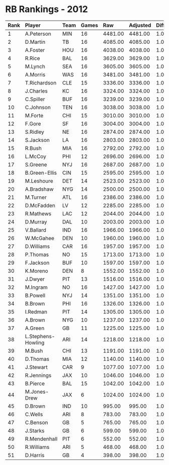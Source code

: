 # RB Rankings - 2012

| Rank | Player             | Team | Games | Raw     | Adjusted | Difficulty | Avg/Game | Typical | Consistency | Trend    |
| :----| :------------------| :----| :-----| :-------| :--------| :----------| :--------| :-------| :-----------| :--------|
| 1    | A.Peterson         | MIN  | 16    | 4481.00 | 4481.00  | 1.000      | 280.06   | 288.00  | 9/0/7       | +62.4%   |
| 2    | D.Martin           | TB   | 16    | 4085.00 | 4085.00  | 1.000      | 255.31   | 246.50  | 8/3/5       | +98.6%   |
| 3    | A.Foster           | HOU  | 16    | 4038.00 | 4038.00  | 1.000      | 252.38   | 269.50  | 9/2/5       | +44.3%   |
| 4    | R.Rice             | BAL  | 16    | 3629.00 | 3629.00  | 1.000      | 226.81   | 234.00  | 7/0/9       | +79.2%   |
| 5    | M.Lynch            | SEA  | 16    | 3605.00 | 3605.00  | 1.000      | 225.31   | 242.50  | 10/1/5      | +64.9%   |
| 6    | A.Morris           | WAS  | 16    | 3481.00 | 3481.00  | 1.000      | 217.56   | 209.50  | 7/2/7       | +79.1%   |
| 7    | T.Richardson       | CLE  | 15    | 3336.00 | 3336.00  | 1.000      | 222.40   | 210.50  | 4/3/8       | +87.6%   |
| 8    | J.Charles          | KC   | 16    | 3324.00 | 3324.00  | 1.000      | 207.75   | 199.50  | 8/0/8       | +167.3%  |
| 9    | C.Spiller          | BUF  | 16    | 3239.00 | 3239.00  | 1.000      | 202.44   | 224.00  | 9/1/6       | +98.8%   |
| 10   | C.Johnson          | TEN  | 16    | 3038.00 | 3038.00  | 1.000      | 189.88   | 203.00  | 8/2/6       | +103.8%  |
| 11   | M.Forte            | CHI  | 15    | 3010.00 | 3010.00  | 1.000      | 200.67   | 202.00  | 5/2/8       | +67.0%   |
| 12   | F.Gore             | SF   | 16    | 3004.00 | 3004.00  | 1.000      | 187.75   | 181.00  | 5/1/10      | +68.2%   |
| 13   | S.Ridley           | NE   | 16    | 2874.00 | 2874.00  | 1.000      | 179.62   | 175.50  | 6/2/8       | +99.7%   |
| 14   | S.Jackson          | LA   | 16    | 2803.00 | 2803.00  | 1.000      | 175.19   | 174.50  | 8/0/8       | +84.9%   |
| 15   | R.Bush             | MIA  | 16    | 2792.00 | 2792.00  | 1.000      | 174.50   | 159.00  | 7/1/8       | +124.3%  |
| 16   | L.McCoy            | PHI  | 12    | 2696.00 | 2696.00  | 1.000      | 224.67   | 231.50  | 4/4/4       | +24.5%   |
| 17   | S.Greene           | NYJ  | 16    | 2687.00 | 2687.00  | 1.000      | 167.94   | 175.00  | 9/2/5       | +118.7%  |
| 18   | B.Green-Ellis      | CIN  | 15    | 2595.00 | 2595.00  | 1.000      | 173.00   | 178.50  | 6/2/7       | +88.4%   |
| 19   | M.Leshoure         | DET  | 14    | 2523.00 | 2523.00  | 1.000      | 180.21   | 174.50  | 5/3/6       | +59.8%   |
| 20   | A.Bradshaw         | NYG  | 14    | 2500.00 | 2500.00  | 1.000      | 178.57   | 158.50  | 6/1/7       | +151.6%  |
| 21   | M.Turner           | ATL  | 16    | 2386.00 | 2386.00  | 1.000      | 149.12   | 140.50  | 5/2/9       | +93.5%   |
| 22   | D.McFadden         | LV   | 12    | 2285.00 | 2285.00  | 1.000      | 190.42   | 204.50  | 7/0/5       | +121.8%  |
| 23   | R.Mathews          | LAC  | 12    | 2044.00 | 2044.00  | 1.000      | 170.33   | 173.50  | 5/3/4       | +57.8%   |
| 24   | D.Murray           | DAL  | 10    | 2003.00 | 2003.00  | 1.000      | 200.30   | 201.50  | 5/1/4       | +39.9%   |
| 25   | V.Ballard          | IND  | 16    | 1966.00 | 1966.00  | 1.000      | 122.88   | 128.50  | 7/1/8       | +162.1%  |
| 26   | W.McGahee          | DEN  | 10    | 1960.00 | 1960.00  | 1.000      | 196.00   | 205.50  | 5/2/3       | INACTIVE |
| 27   | D.Williams         | CAR  | 16    | 1957.00 | 1957.00  | 1.000      | 122.31   | 106.50  | 7/2/7       | +301.8%  |
| 28   | P.Thomas           | NO   | 15    | 1713.00 | 1713.00  | 1.000      | 114.20   | 103.50  | 6/0/9       | +139.1%  |
| 29   | F.Jackson          | BUF  | 10    | 1597.00 | 1597.00  | 1.000      | 159.70   | 155.50  | 5/1/4       | INACTIVE |
| 30   | K.Moreno           | DEN  | 8     | 1552.00 | 1552.00  | 1.000      | 194.00   | 210.50  | 4/1/3       | +135.9%  |
| 31   | J.Dwyer            | PIT  | 13    | 1516.00 | 1516.00  | 1.000      | 116.62   | 120.00  | 8/0/5       | +86.1%   |
| 32   | M.Ingram           | NO   | 16    | 1427.00 | 1427.00  | 1.000      | 89.19    | 93.50   | 8/1/7       | +247.3%  |
| 33   | B.Powell           | NYJ  | 14    | 1351.00 | 1351.00  | 1.000      | 96.50    | 90.00   | 7/1/6       | +203.3%  |
| 34   | B.Brown            | PHI  | 16    | 1326.00 | 1326.00  | 1.000      | 82.88    | 46.00   | 8/0/8       | +943.1%  |
| 35   | I.Redman           | PIT  | 14    | 1305.00 | 1305.00  | 1.000      | 93.21    | 87.50   | 9/1/4       | +200.3%  |
| 36   | A.Brown            | NYG  | 10    | 1237.00 | 1237.00  | 1.000      | 123.70   | 122.50  | 6/0/4       | INACTIVE |
| 37   | A.Green            | GB   | 11    | 1225.00 | 1225.00  | 1.000      | 111.36   | 121.50  | 4/3/4       | +125.1%  |
| 38   | L.Stephens-Howling | ARI  | 14    | 1218.00 | 1218.00  | 1.000      | 87.00    | 59.00   | 7/2/5       | +596.1%  |
| 39   | M.Bush             | CHI  | 13    | 1191.00 | 1191.00  | 1.000      | 91.62    | 74.50   | 6/2/5       | INACTIVE |
| 40   | D.Thomas           | MIA  | 12    | 1140.00 | 1140.00  | 1.000      | 95.00    | 110.00  | 6/1/5       | +247.1%  |
| 41   | J.Stewart          | CAR  | 9     | 1077.00 | 1077.00  | 1.000      | 119.67   | 125.50  | 6/0/3       | INACTIVE |
| 42   | R.Jennings         | JAX  | 10    | 1046.00 | 1046.00  | 1.000      | 104.60   | 90.50   | 6/0/4       | INACTIVE |
| 43   | B.Pierce           | BAL  | 15    | 1042.00 | 1042.00  | 1.000      | 69.47    | 66.00   | 9/1/5       | +202.1%  |
| 44   | M.Jones-Drew       | JAX  | 6     | 1024.00 | 1024.00  | 1.000      | 170.67   | 151.50  | 2/0/4       | INACTIVE |
| 45   | D.Brown            | IND  | 10    | 995.00  | 995.00   | 1.000      | 99.50    | 97.00   | 5/1/4       | INACTIVE |
| 46   | C.Wells            | ARI  | 8     | 783.00  | 783.00   | 1.000      | 97.88    | 117.50  | 5/1/2       | +411.7%  |
| 47   | C.Benson           | GB   | 5     | 765.00  | 765.00   | 1.000      | 153.00   | 148.00  | 2/0/3       | INACTIVE |
| 48   | J.Starks           | GB   | 6     | 599.00  | 599.00   | 1.000      | 99.83    | 100.00  | 3/0/3       | INACTIVE |
| 49   | R.Mendenhall       | PIT  | 6     | 552.00  | 552.00   | 1.000      | 92.00    | 82.50   | 3/1/2       | +245.2%  |
| 50   | R.Williams         | ARI  | 5     | 468.00  | 468.00   | 1.000      | 93.60    | 83.00   | 2/1/2       | INACTIVE |
| 51   | D.Harris           | GB   | 4     | 398.00  | 398.00   | 1.000      | 99.50    | 126.50  | 3/0/1       | N/A      |

